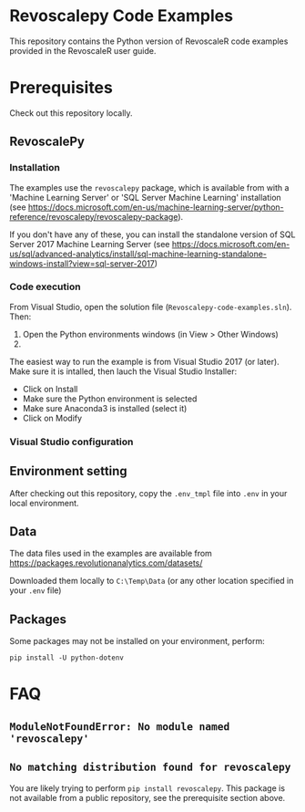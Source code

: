 # Revoscalepy Code Examples
This repository contains the Python version of RevoscaleR code examples provided in the RevoscaleR user guide.

# Prerequisites

Check out this repository locally.

## RevoscalePy

### Installation
The examples use the `revoscalepy` package, which is available from with a 'Machine Learning Server' or 'SQL Server Machine Learning' installation (see https://docs.microsoft.com/en-us/machine-learning-server/python-reference/revoscalepy/revoscalepy-package). 

If you don't have any of these, you can install the standalone version of SQL Server 2017 Machine Learning Server (see https://docs.microsoft.com/en-us/sql/advanced-analytics/install/sql-machine-learning-standalone-windows-install?view=sql-server-2017)

### Code execution
From Visual Studio, open the solution file (`Revoscalepy-code-examples.sln`). Then:

1. Open the Python environments windows (in View > Other Windows)
2. 

The easiest way to run the example is from Visual Studio 2017 (or later). Make sure it is intalled, then lauch the Visual Studio Installer:

- Click on Install
- Make sure the Python environment is selected
- Make sure Anaconda3 is installed (select it)
- Click on Modify

### Visual Studio configuration






## Environment setting
After checking out this repository, copy the `.env_tmpl` file into `.env` in your local environment.

## Data
The data files used in the examples are available from https://packages.revolutionanalytics.com/datasets/

Downloaded them locally to `C:\Temp\Data` (or any other location specified in your `.env` file)

## Packages
Some packages may not be installed on your environment, perform:

`pip install -U python-dotenv`

# FAQ

## `ModuleNotFoundError: No module named 'revoscalepy'`


## `No matching distribution found for revoscalepy`
You are likely trying to perform `pip install revoscalepy`. This package is not available from a public repository, see the prerequisite section above.

